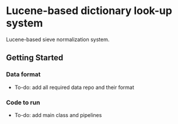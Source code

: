 # Lucene-based dictionary look-up system
  Lucene-based sieve normalization system.
  
## Getting Started
 
### Data format
 * To-do: add all required data repo and their format
 
 ### Code to run
 * To-do: add main class and pipelines